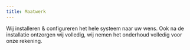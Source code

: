 ```yaml
---
title: Maatwerk
---
```


Wij installeren & configureren het hele systeem naar uw wens. Ook na de installatie ontzorgen wij volledig, wij nemen het onderhoud volledig voor onze rekening.